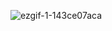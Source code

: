 ![ezgif-1-143ce07aca](https://github.com/DVRKIN-BLVDE/DVRKIN-BLVDE/assets/151406916/108b865b-7573-4a9f-a1fe-30e995950bc6)
